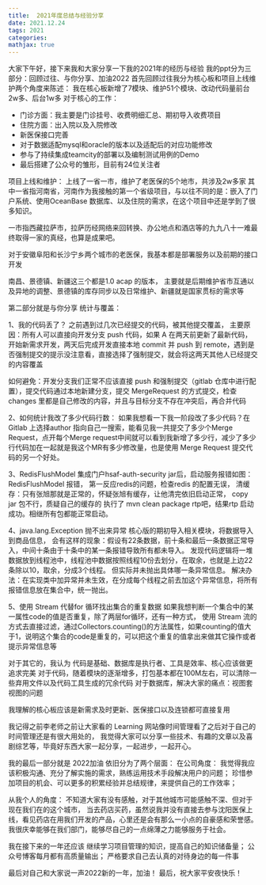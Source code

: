 ```yaml
---
title:  2021年度总结与经验分享
date: 2021.12.24 
tags: 2021
categories:   
mathjax: true 
---
```


大家下午好，接下来我和大家分享一下我的2021年的经历与经验
我的ppt分为三部分：回顾过往、与你分享、加油2022
首先回顾过往我分为核心板和项目上线维护两个角度来陈述：
我在核心板新增了7模块、维护51个模块、改动代码量前台2w多、后台1w多
对于核心的工作：
   - 门诊方面：我主要是门诊挂号、收费明细汇总、期初导入收费项目
   - 住院方面：出入院以及入院修改
   - 新医保接口完善
   - 对于数据适配mysql和oracle的版本以及适配后的对应功能修改
   - 参与了持续集成teamcity的部署以及编制测试用例的Demo
   - 最后搭建了公众号的雏形，目前有24位关注者
   
项目上线和维护：
上线了一省一市，维护了老医保的5个地市，共涉及2w多家
其中一省指河南省，河南作为我接触的第一个省级项目，与以往不同的是：嵌入了门户系统、使用OceanBase 数据库、以及住院的需求，在这个项目中还是学到了很多知识。

一市指西藏拉萨市，拉萨历经网络来回转换、办公地点和酒店等的九九八十一难最终取得一家的真经，也算是成果吧。

对于安徽阜阳和长沙宁乡两个城市的老医保，我基本都是部署服务以及前期的接口开发

南昌、景德镇、新疆这三个都是1.0 acap 的版本，
主要就是后期维护省市互通以及异地的调整、景德镇的库存同步以及日常维护、新疆就是国家贯标的需求等

第二部分就是与你分享
统计与覆盖：

1、我的代码丢了？
之前遇到过几次已经提交的代码，被其他提交覆盖，
主要原因：所有人可以直接向开发分支 push 代码，如果 A 在两天前更新了最新代码，开始新需求开发，两天后完成开发直接本地 commit 并 push 到 remote，遇到是否强制提交的提示没注意看，直接选择了强制提交，就会将这两天其他人已经提交的内容覆盖

如何避免：开发分支我们正常不应该直接 push 和强制提交（gitlab 仓库中进行配置），提交代码通过本地新建分支，提交 MergeRequest 的方式提交，检查 changes 里都是自己修改的内容，并且与目标分支不存在冲突后，再合并代码

2、如何统计我改了多少代码行数：
如果我想看一下我一阶段改了多少代码？在Gitlab 上选择author 指向自己一搜索，能看见我一共提交了多少个Merge Request，点开每个Merge request中间就可以看到我新增了多少行，减少了多少行代码加在一起就是我这个MR有多少修改量，也是使用 Merge Request 提交代码的另一个好处。

3、RedisFlushModel 
集成门户hsaf-auth-security jar后，启动服务报错如图： RedisFlushModel 报错，
第一反应redis的问题，检查redis 的配置无误，
清缓存：只有张旭那就是正常的，怀疑张旭有缓存，让他清完依旧启动正常，
copy jar 包不行，质疑自己的缓存的
执行了 mvn clean package rtp吧，结果rtp 启动成功。相继所有包都能正常启动。


4、java.lang.Exception 抛不出来异常
核心版的期初导入相关模块，将数据导入到商品信息，
会有这样的现象：假设有22条数据，前十条和最后一条数据正常导入，中间十条由于十条中的某一条报错导致所有都未导入。
发现代码逻辑将一堆数据放到线程池中，线程池中数据按照线程10份去划分，在取余，也就是上边22条除以10，取余，分成3个线程。 但实际并未抛出具体哪一条异常信息。
解决办法：在实现类中加异常并未生效，在分成每个线程之前去加这个异常信息，将所有报错信息放在集合中，统一抛出。

5、使用 Stream 代替for 循环找出集合的重复数据
如果我想判断一个集合中的某一属性code的值是否重复，除了两层for循环，还有一种方式，
使用 Stream 流的方式去直接过滤，通过Collectors.counting()的方法属性，如果counting的值大于1，说明这个集合的code是重复的，可以把这个重复的值拿出来做其它操作或者提示异常信息等

对于其它的，我认为
代码是基础、数据库是执行者、工具是效率、核心应该做更追求完美
对于代码，随着模块的逐渐增多，打包基本都在100M左右，可以清除一些弃用文件以及代码工具生成的冗余代码
对于数据库，解决大家的痛点：视图套视图的问题

我理解的核心板应该是新需求及时更新、医保接口以及连锁都可直接复用

我记得之前李老师之前让大家看的 Learning 网站像时间管理看了之后对于自己的时间管理还是有很大用处的，
我觉得大家可以分享一些技术、有趣的文章以及喜剧综艺等，毕竟好东西大家一起分享，一起进步，一起开心。


我的最后一部分就是 2022加油
依旧分为了两个层面：
在公司角度：
我觉得我应该积极沟通、充分了解实施的需求，熟练运用技术手段解决用户的问题；
珍惜参加项目的机会、可以更多的积累经验并总结规律，来提供自己的工作效率；

从我个人的角度：
不知道大家有没有感触，对于其他城市可能感触不深、但对于现在我们在的这个城市，
当去药店买药，虽然说我并没有直接去参与沈阳医保上线，看见药店在用我们开发的产品，心里还是会有那么一小点的自豪感和荣誉感。
我很庆幸能够在我们部门，能够尽自己的一点绵薄之力能够服务于社会。

我在接下来的一年还应该
继续学习项目管理的知识，提高自己的知识储备量；
公众号博客每月都有高质量输出；
严格要求自己去认真的对待身边的每一件事

最后对自己和大家说一声2022新的一年，加油！
最后，祝大家平安夜快乐！

